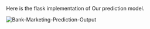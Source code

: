Here is the flask implementation of Our prediction model.

![Bank-Marketing-Prediction-Output](https://user-images.githubusercontent.com/47264501/117128444-08058080-adbb-11eb-83c9-89cbc3bde58e.gif)
